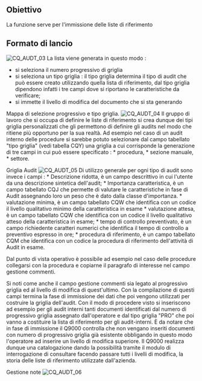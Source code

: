 ## Obiettivo
La funzione serve per l'immissione delle liste di riferimento

## Formato di lancio

![CQ_AUDT_03](https://doc.smeup.com/immagini/MBDOC_OGG-P_CQUM10/CQ_AUDT_03.png)
La lista viene generata in questo modo : 
 - si seleziona il numero progressivo di griglia
 - si seleziona un tipo griglia :  il tipo griglia determina il tipo di audit che può essere creato utilizzando quella lista di riferimento, dal tipo griglia dipendono infatti i tre campi dove si riportano le caratteristiche da verificare;
 - si immette il livello di modifica del documento che si sta generando

Mappa di selezione progressivo e tipo griglia.
![CQ_AUDT_04](https://doc.smeup.com/immagini/MBDOC_OGG-P_CQUM10/CQ_AUDT_04.png)
Il gruppo di lavoro che si occupa di definire le liste di riferimento si crea dunque dei tipi griglia personalizzati che gli permettono di definire gli audits nel modo che ritiene più opportuno per la sua realtà.
Ad esempio nel caso di un audit interno delle procedure si sarebbe potuto  selezionare dal campo tabellato "tipo griglia" (vedi tabella CQY) una griglia a cui corrisponde la generazione di tre campi in cui può essere specificato : 
 \* procedura,
 \* sezione manuale,
 \* settore.

Griglia Audit
![CQ_AUDT_05](https://doc.smeup.com/immagini/MBDOC_OGG-P_CQUM10/CQ_AUDT_05.png)
Di utilizzo generale per ogni tipo di audit sono invece i campi : 
 \* Descrizione ridotta, è un campo descrittivo in cui l'utente da una descrizione sintetica dell'audit;
 \* Importanza caratteristica, è un campo tabellato CQJ che permette di valutare le caratteristiche in fase di Audit assegnando loro un peso che è dato dalla classe d'importanza.
 \* valutazione minima, è un campo tabellato CQW che identifica con un codice il livello qualitativo minimo della caratteristica in esame
 \* valutazione attesa, è un campo tabellato CQW che identifica con un codice il livello qualitativo atteso della caratteristica in esame;
 \* tempo di controllo preventivato, è un campo richiedente caratteri numerici che identifica il tempo di controllo a preventivo espresso in ore;
 \* procedura di riferimento, è un campo tabellato CQM che identifica con un codice la procedura di riferimento dell'attività di Audit in esame.

Dal punto di vista operativo è possibile ad esempio nel caso delle procedure collegarsi con la procedura e copiarne il paragrafo di interesse nel campo gestione commenti.

Si noti come anche il campo gestione commenti sia legato al progressivo griglia ed al livello di modifica di quest'ultimo. Con la compilazione di questi campi termina la fase di immissione dei dati che poi vengono utilizzati per costruire la griglia dell'audit. Con il modo di procedere visto si inseriscono ad esempio per gli audit interni tanti documenti identificati dal numero di progressivo griglia assegnato dall'operatore e dal tipo griglia "PRO" che poi vanno a costituire la lista di riferimento per gli audit-interni. È da notare che in fase di immissione il Q9000 controlla che non vengano inseriti documenti con numero di progressivo griglia già esistente obbligando in questo modo l'operatore ad inserire un livello di modifica superiore. Il Q9000 realizza dunque una catalogazione dando la possibilità tramite il modulo di interrogazione di consultare facendo passare tutti i livelli di modifica, la storia delle liste di riferimento utilizzate dall'azienda.

Gestione note
![CQ_AUDT_06](https://doc.smeup.com/immagini/MBDOC_OGG-P_CQUM10/CQ_AUDT_06.png)